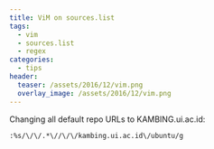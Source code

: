 ```yaml
---
title: ViM on sources.list
tags:
  - vim
  - sources.list
  - regex
categories:
  - tips
header:
  teaser: /assets/2016/12/vim.png
  overlay_image: /assets/2016/12/vim.png
---
```


Changing all default repo URLs to KAMBING.ui.ac.id:

```console
:%s/\/\/.*\//\/\/kambing.ui.ac.id\/ubuntu/g
```
